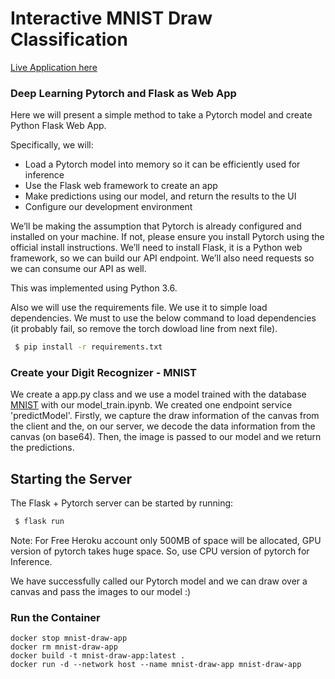 # Interactive MNIST Draw Classification
[Live Application here](https://mnist-draw.maparla.es/)
### Deep Learning Pytorch and Flask as Web App
Here we will present a simple method to take a Pytorch model and create Python Flask Web App.

Specifically, we will:

  - Load a Pytorch model into memory so it can be efficiently used for inference
  - Use the Flask web framework to create an app
  - Make predictions using our model, and return the results to the UI
  - Configure our development environment

We’ll be making the assumption that Pytorch is already configured and installed on your machine. If not, please ensure you install Pytorch using the official install instructions. We’ll need to install Flask, it is a Python web framework, so we can build our API endpoint. We’ll also need requests so we can consume our API as well.

This was implemented using Python 3.6.

Also we will use the requirements file. We use it to simple load dependencies. We must to use the below command to load dependencies (it probably fail, so remove the torch dowload line from next file).
```sh
 $ pip install -r requirements.txt
```

### Create your Digit Recognizer - MNIST
We create a app.py class and we use a model trained with the database [MNIST](http://yann.lecun.com/exdb/mnist/) with our model_train.ipynb.
We created one endpoint service 'predictModel'. Firstly, we capture the draw information of the canvas from the client and the, on our server, we decode the data information from the canvas (on base64). Then, the image is passed to our model and we return the predictions.
## Starting the Server
The Flask + Pytorch server can be started by running:
```sh
 $ flask run
```

Note: For Free Heroku account only 500MB of space will be allocated, GPU version of pytorch takes huge space. So, use CPU version of pytorch for Inference. 


We have successfully called our Pytorch model and we can draw over a canvas and pass the images to our model :)

### Run the Container

```shell
docker stop mnist-draw-app
docker rm mnist-draw-app
docker build -t mnist-draw-app:latest .
docker run -d --network host --name mnist-draw-app mnist-draw-app
```
